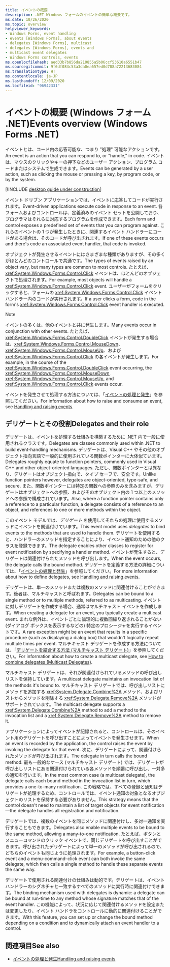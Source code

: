 ```yaml
---
title: イベントの概要
description: .NET Windows フォームのイベントの簡単な概要です。
ms.date: 10/26/2020
ms.topic: overview
helpviewer_keywords:
- Windows Forms, event handling
- events [Windows Forms], about events
- delegates [Windows Forms], multicast
- delegates [Windows Forms], events and
- multicast event delegates
- Windows Forms controls, events
ms.openlocfilehash: aed33b7b856da210855a5b06ccf53610a6551b47
ms.sourcegitcommit: 9f6df084c53a3da0ea657ed0d708a72213683084
ms.translationtype: HT
ms.contentlocale: ja-JP
ms.lasthandoff: 12/09/2020
ms.locfileid: "96942331"
---
```

# <a name="events-overview-windows-forms-net"></a><span data-ttu-id="3f212-103">イベントの概要 (Windows フォーム .NET)</span><span class="sxs-lookup"><span data-stu-id="3f212-103">Events overview (Windows Forms .NET)</span></span>

<span data-ttu-id="3f212-104">イベントとは、コード内の応答可能な、つまり "処理" 可能なアクションです。</span><span class="sxs-lookup"><span data-stu-id="3f212-104">An event is an action that you can respond to, or "handle," in code.</span></span> <span data-ttu-id="3f212-105">イベントは、マウスのクリックやキーの押下などのユーザー アクション、プログラム コードまたはシステムで生成できます。</span><span class="sxs-lookup"><span data-stu-id="3f212-105">Events can be generated by a user action, such as clicking the mouse or pressing a key, by program code, or by the system.</span></span>

[!INCLUDE [desktop guide under construction](../../includes/desktop-guide-preview-note.md)]

<span data-ttu-id="3f212-106">イベント ドリブン アプリケーションでは、イベントに応答してコードが実行されます。</span><span class="sxs-lookup"><span data-stu-id="3f212-106">Event-driven applications execute code in response to an event.</span></span> <span data-ttu-id="3f212-107">各フォームおよびコントロールは、定義済みのイベント セットを公開しており、プログラマはそれらに対応するプログラムを作成できます。</span><span class="sxs-lookup"><span data-stu-id="3f212-107">Each form and control exposes a predefined set of events that you can program against.</span></span> <span data-ttu-id="3f212-108">これらのイベントの 1 つが発生したときに、関連するイベント ハンドラーにコードがある場合は、そのコードが呼び出されます。</span><span class="sxs-lookup"><span data-stu-id="3f212-108">If one of these events occurs and there's code an associated event handler, that code is invoked.</span></span>

<span data-ttu-id="3f212-109">オブジェクトが発生させるイベントにはさまざまな種類がありますが、その多くがほとんどのコントロールで共通です。</span><span class="sxs-lookup"><span data-stu-id="3f212-109">The types of events raised by an object vary, but many types are common to most controls.</span></span> <span data-ttu-id="3f212-110">たとえば、<xref:System.Windows.Forms.Control.Click> イベントは、ほとんどのオブジェクトで処理されます。</span><span class="sxs-lookup"><span data-stu-id="3f212-110">For example, most objects will handle a <xref:System.Windows.Forms.Control.Click> event.</span></span> <span data-ttu-id="3f212-111">ユーザーがフォームをクリックすると、フォームの <xref:System.Windows.Forms.Control.Click> イベント ハンドラー内のコードが実行されます。</span><span class="sxs-lookup"><span data-stu-id="3f212-111">If a user clicks a form, code in the form's <xref:System.Windows.Forms.Control.Click> event handler is executed.</span></span>

> [!NOTE]
> <span data-ttu-id="3f212-112">イベントの多くは、他のイベントと共に発生します。</span><span class="sxs-lookup"><span data-stu-id="3f212-112">Many events occur in conjunction with other events.</span></span> <span data-ttu-id="3f212-113">たとえば、<xref:System.Windows.Forms.Control.DoubleClick> イベントが発生する場合は、<xref:System.Windows.Forms.Control.MouseDown>、<xref:System.Windows.Forms.Control.MouseUp>、および <xref:System.Windows.Forms.Control.Click> の各イベントが発生します。</span><span class="sxs-lookup"><span data-stu-id="3f212-113">For example, in the course of the <xref:System.Windows.Forms.Control.DoubleClick> event occurring, the <xref:System.Windows.Forms.Control.MouseDown>, <xref:System.Windows.Forms.Control.MouseUp>, and <xref:System.Windows.Forms.Control.Click> events occur.</span></span>

<span data-ttu-id="3f212-114">イベントを発生させて処理する方法については、「[イベントの処理と発生](/dotnet/standard/events/index)」を参照してください。</span><span class="sxs-lookup"><span data-stu-id="3f212-114">For information about how to raise and consume an event, see [Handling and raising events](/dotnet/standard/events/index).</span></span>

## <a name="delegates-and-their-role"></a><span data-ttu-id="3f212-115">デリゲートとその役割</span><span class="sxs-lookup"><span data-stu-id="3f212-115">Delegates and their role</span></span>

<span data-ttu-id="3f212-116">デリゲートは、イベントを処理する仕組みを構築するために .NET 内で一般に使用されるクラスです。</span><span class="sxs-lookup"><span data-stu-id="3f212-116">Delegates are classes commonly used within .NET to build event-handling mechanisms.</span></span> <span data-ttu-id="3f212-117">デリゲートは、Visual C++ やその他のオブジェクト指向言語で一般的に使用されている関数ポインターに大体似ています。</span><span class="sxs-lookup"><span data-stu-id="3f212-117">Delegates roughly equate to function pointers, commonly used in Visual C++ and other object-oriented languages.</span></span> <span data-ttu-id="3f212-118">ただし、関数ポインターとは異なり、デリゲートはオブジェクト指向で、タイプ セーフで、安全です。</span><span class="sxs-lookup"><span data-stu-id="3f212-118">Unlike function pointers however, delegates are object-oriented, type-safe, and secure.</span></span> <span data-ttu-id="3f212-119">また、関数ポインターには特定の関数への参照のみを含みますが、デリゲートはオブジェクトへの参照、およびそのオブジェクト内の 1 つ以上のメソッドへの参照で構成されています。</span><span class="sxs-lookup"><span data-stu-id="3f212-119">Also, where a function pointer contains only a reference to a particular function, a delegate consists of a reference to an object, and references to one or more methods within the object.</span></span>

<span data-ttu-id="3f212-120">このイベント モデルでは、*デリゲート* を使用してそれらの処理に使用するメソッドにイベントを関連付けています。</span><span class="sxs-lookup"><span data-stu-id="3f212-120">This event model uses *delegates* to bind events to the methods that are used to handle them.</span></span> <span data-ttu-id="3f212-121">デリゲートを使用すると、ハンドラーのメソッドを指定することにより、イベント通知のための他のクラスを登録できます。</span><span class="sxs-lookup"><span data-stu-id="3f212-121">The delegate enables other classes to register for event notification by specifying a handler method.</span></span> <span data-ttu-id="3f212-122">イベントが発生すると、デリゲートは関連付けられたメソッドを呼び出します。</span><span class="sxs-lookup"><span data-stu-id="3f212-122">When the event occurs, the delegate calls the bound method.</span></span> <span data-ttu-id="3f212-123">デリゲートを定義する方法の詳細については、「[イベントの処理と発生](/dotnet/standard/events/index)」を参照してください。</span><span class="sxs-lookup"><span data-stu-id="3f212-123">For more information about how to define delegates, see [Handling and raising events](/dotnet/standard/events/index).</span></span>

<span data-ttu-id="3f212-124">デリゲートは、単一のメソッドまたは複数のメソッドに関連付けることができます。後者は、マルチキャストと呼ばれます。</span><span class="sxs-lookup"><span data-stu-id="3f212-124">Delegates can be bound to a single method or to multiple methods, referred to as multicasting.</span></span> <span data-ttu-id="3f212-125">イベントに対しデリゲートを作成する場合、通常はマルチキャスト イベントを作成します。</span><span class="sxs-lookup"><span data-stu-id="3f212-125">When creating a delegate for an event, you typically create a multicast event.</span></span> <span data-ttu-id="3f212-126">まれな例外は、イベントごとに論理的に複数回繰り返されることがない (ダイアログ ボックスを表示するなどの) 特定のプロシージャを実行するイベントです。</span><span class="sxs-lookup"><span data-stu-id="3f212-126">A rare exception might be an event that results in a specific procedure (such as displaying a dialog box) that wouldn't logically repeat multiple times per event.</span></span> <span data-ttu-id="3f212-127">マルチキャスト デリゲートを作成する方法については、「[デリゲートを結合する方法 (マルチキャスト デリゲート)](/dotnet/csharp/programming-guide/delegates/how-to-combine-delegates-multicast-delegates)」を参照してください。</span><span class="sxs-lookup"><span data-stu-id="3f212-127">For information about how to create a multicast delegate, see [How to combine delegates (Multicast Delegates)](/dotnet/csharp/programming-guide/delegates/how-to-combine-delegates-multicast-delegates).</span></span>

<span data-ttu-id="3f212-128">マルチキャスト デリゲートは、それが関連付けられているメソッドの呼び出しリストを保持しています。</span><span class="sxs-lookup"><span data-stu-id="3f212-128">A multicast delegate maintains an invocation list of the methods it's bound to.</span></span> <span data-ttu-id="3f212-129">マルチキャスト デリゲートでは、呼び出しリストにメソッドを追加する <xref:System.Delegate.Combine%2A> メソッド、およびリストからメソッドを削除する <xref:System.Delegate.Remove%2A> メソッドがサポートされています。</span><span class="sxs-lookup"><span data-stu-id="3f212-129">The multicast delegate supports a <xref:System.Delegate.Combine%2A> method to add a method to the invocation list and a <xref:System.Delegate.Remove%2A> method to remove it.</span></span>

<span data-ttu-id="3f212-130">アプリケーションによってイベントが記録されると、コントロールは、そのイベント用のデリゲートを呼び出すことによってイベントを発生させます。</span><span class="sxs-lookup"><span data-stu-id="3f212-130">When an event is recorded by the application, the control raises the event by invoking the delegate for that event.</span></span> <span data-ttu-id="3f212-131">次に、デリゲートによって、関連付けられたメソッドが呼び出されます。</span><span class="sxs-lookup"><span data-stu-id="3f212-131">The delegate in turn calls the bound method.</span></span> <span data-ttu-id="3f212-132">最も一般的なケース (マルチキャスト デリゲート) では、デリゲートが呼び出しリストにある関連付けられている各メソッドを順番に呼び出し、一対多の通知を行います。</span><span class="sxs-lookup"><span data-stu-id="3f212-132">In the most common case (a multicast delegate), the delegate calls each bound method in the invocation list in turn, which provides a one-to-many notification.</span></span> <span data-ttu-id="3f212-133">この戦略では、すべての登録と通知はデリゲートが処理するため、コントロールでは、イベント通知の対象となるオブジェクトのリストを保持する必要がありません。</span><span class="sxs-lookup"><span data-stu-id="3f212-133">This strategy means that the control doesn't need to maintain a list of target objects for event notification—the delegate handles all registration and notification.</span></span>

<span data-ttu-id="3f212-134">デリゲートでは、複数のイベントを同じメソッドに関連付けし、多対一通知を実行することもできます。</span><span class="sxs-lookup"><span data-stu-id="3f212-134">Delegates also enable multiple events to be bound to the same method, allowing a many-to-one notification.</span></span> <span data-ttu-id="3f212-135">たとえば、ボタンとメニューコマンドのクリック イベントで、同じデリゲートを呼び出すことができます。呼び出されたデリゲートによって単一のメソッドが呼び出されるので、どちらのイベントも同じように処理されます。</span><span class="sxs-lookup"><span data-stu-id="3f212-135">For example, a button-click event and a menu-command–click event can both invoke the same delegate, which then calls a single method to handle these separate events the same way.</span></span>

<span data-ttu-id="3f212-136">デリゲートで使用される関連付けの仕組みは動的です。デリゲートは、イベント ハンドラーのシグネチャと一致するすべてのメソッドに実行時に関連付けできます。</span><span class="sxs-lookup"><span data-stu-id="3f212-136">The binding mechanism used with delegates is dynamic: a delegate can be bound at run-time to any method whose signature matches that of the event handler.</span></span> <span data-ttu-id="3f212-137">この機能によって、状況に応じて関連付けるメソッドを設定または変更したり、イベント ハンドラをコントロールに動的に関連付けることができます。</span><span class="sxs-lookup"><span data-stu-id="3f212-137">With this feature, you can set up or change the bound method depending on a condition and to dynamically attach an event handler to a control.</span></span>

## <a name="see-also"></a><span data-ttu-id="3f212-138">関連項目</span><span class="sxs-lookup"><span data-stu-id="3f212-138">See also</span></span>

- [<span data-ttu-id="3f212-139">イベントの処理と発生</span><span class="sxs-lookup"><span data-stu-id="3f212-139">Handling and raising events</span></span>](/dotnet/standard/events/index)

<!-- TODO
- [Creating Event Handlers in Windows Forms](creating-event-handlers-in-windows-forms.md)
- [Event Handlers Overview](event-handlers-overview-windows-forms.md)-->
